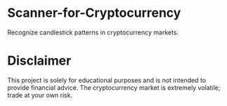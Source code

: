 # Scanner-for-Cryptocurrency
Recognize candlestick patterns in cryptocurrency markets. 

# Disclaimer
This project is solely for educational purposes and is not intended to provide financial advice. The cryptocurrency market is extremely volatile; trade at your own risk.
